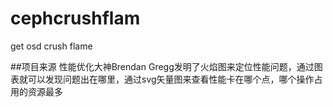 # cephcrushflam
get osd crush flame

##项目来源
性能优化大神Brendan Gregg发明了火焰图来定位性能问题，通过图表就可以发现问题出在哪里，通过svg矢量图来查看性能卡在哪个点，哪个操作占用的资源最多
